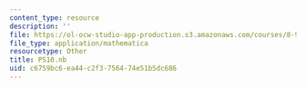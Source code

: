 ```yaml
---
content_type: resource
description: ''
file: https://ol-ocw-studio-app-production.s3.amazonaws.com/courses/8-962-general-relativity-spring-2020/c6759bc6ea44c2f3756474e51b5dc686_PS10.nb
file_type: application/mathematica
resourcetype: Other
title: PS10.nb
uid: c6759bc6-ea44-c2f3-7564-74e51b5dc686
---
```

